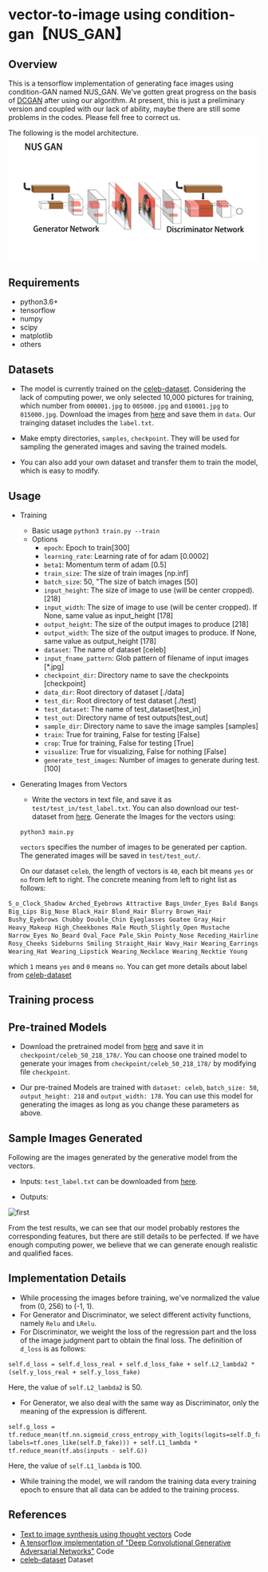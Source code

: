 # vector-to-image using condition-gan【NUS_GAN】
## Overview
This is a tensorflow implementation of generating face images using condition-GAN named NUS_GAN. We've gotten great progress on the basis of [DCGAN](https://github.com/carpedm20/DCGAN-tensorflow) after using our algorithm. At present, this is just a preliminary version and coupled with our lack of ability, maybe there are still some problems in the codes. Please fell free to correct us.

The following is the model architecture. 
![model](./includes/nus_gan_model.jpg)

## Requirements
- python3.6+
- tensorflow
- numpy 
- scipy
- matplotlib
- others

## Datasets
- The model is currently trained on the [celeb-dataset](http://mmlab.ie.cuhk.edu.hk/projects/CelebA.html). Considering the lack of computing power, we only selected 10,000 pictures for training, which number from ```000001.jpg``` to ```005000.jpg``` and ```010001.jpg``` to ```015000.jpg```. Download the images from [here](https://drive.google.com/open?id=1OBhGbYCgXVdTdGxZrDmO-ntsnPUhVaVr) and save them in ```data```.  Our trainging dataset includes the ```label.txt```. 

- Make empty directories, ```samples```, ```checkpoint```. They will be used for sampling the generated images and saving the trained models.

- You can also add your own dataset and transfer them to train the model, which is easy to modify.


## Usage
- Training
  * Basic usage `python3 train.py --train`
  * Options
    - `epoch`: Epoch to train[300]
    - `learning_rate`: Learning rate of for adam [0.0002]
    - `beta1`: Momentum term of adam [0.5]
    - `train_size`: The size of train images [np.inf]
    - `batch_size`: 50, "The size of batch images [50]
    - `input_height`: The size of image to use (will be center cropped). [218]
    - `input_width`: The size of image to use (will be center cropped). If None, same value as input_height [178]
    - `output_height`: The size of the output images to produce [218]
    - `output_width`: The size of the output images to produce. If None, same value as output_height [178]
    - `dataset`: The name of dataset [celeb]
    - `input_fname_pattern`: Glob pattern of filename of input images [*.jpg]
    - `checkpoint_dir`: Directory name to save the checkpoints [checkpoint]
    - `data_dir`: Root directory of dataset [./data]
    - `test_dir`: Root directory of test dataset [./test]
    - `test_dataset`: The name of test_dataset[test_in]
    - `test_out`: Directory name of test outputs[test_out]
    - `sample_dir`: Directory name to save the image samples [samples]
    - `train`: True for training, False for testing [False]
    - `crop`: True for training, False for testing [True]
    - `visualize`: True for visualizing, False for nothing [False]
    - `generate_test_images`: Number of images to generate during test. [100]
    
- Generating Images from Vectors
  * Write the vectors in text file, and save it as ```test/test_in/test_label.txt```. You can also download our test-dataset from [here](https://drive.google.com/open?id=1surDNUddnhMAHV0uvfkJjq1QWu0cRz0P). Generate the Images for the vectors using:
  ```
  python3 main.py
  ```
   ```vectors``` specifies the number of images to be generated per caption. The generated images will be saved in ```test/test_out/```. 
   
   On our dataset ```celeb```, the length of vectors is ```40```, each bit means ```yes``` or ```no``` from left to right. The concrete meaning from left to right list as follows:
 ```
 5_o_Clock_Shadow Arched_Eyebrows Attractive Bags_Under_Eyes Bald Bangs Big_Lips Big_Nose Black_Hair Blond_Hair Blurry Brown_Hair Bushy_Eyebrows Chubby Double_Chin Eyeglasses Goatee Gray_Hair Heavy_Makeup High_Cheekbones Male Mouth_Slightly_Open Mustache Narrow_Eyes No_Beard Oval_Face Pale_Skin Pointy_Nose Receding_Hairline Rosy_Cheeks Sideburns Smiling Straight_Hair Wavy_Hair Wearing_Earrings Wearing_Hat Wearing_Lipstick Wearing_Necklace Wearing_Necktie Young
 ```
 which ```1``` means ```yes``` and ```0``` means ```no```. You can get more details about label from [celeb-dataset](http://mmlab.ie.cuhk.edu.hk/projects/CelebA.html)

## Training process

## Pre-trained Models
- Download the pretrained model from [here](https://drive.google.com/open?id=1s0Uty5ZKcwhIK-V64V5iNIdTRDu-bgfY) and save it in ```checkpoint/celeb_50_218_178/```. You can choose one trained model to generate your images from ```checkpoint/celeb_50_218_178/``` by modifying file ```checkpoint```. 

- Our pre-trained Models are trained with ```dataset: celeb```, ```batch_size: 50```, ```output_height: 218``` and ```output_width: 178```. You can use this model for generating the images as long as you change these parameters as above.


## Sample Images Generated
Following are the images generated by the generative model from the vectors.

- Inputs: ```test_label.txt``` can be downloaded from [here](https://drive.google.com/open?id=1GhTx0D4jfHohK3Wjt0RowvxhgLSYdKPS).

- Outputs:

![first](./includes/test_out.png)

From the test results, we can see that our model probably restores the corresponding features, but there are still details to be perfected. If we have enough computing power, we believe that we can generate enough realistic and qualified faces.


## Implementation Details
- While processing the images before training, we've normalized the value from (0, 256) to (-1, 1).
- For Generator and Discriminator, we select different activity functions, namely ```Relu``` and ```LRelu```.
- For Discriminator, we weight the loss of the regression part and the loss of the image judgment part to obtain the final loss. The definition of ```d_loss``` is as follows:
```
self.d_loss = self.d_loss_real + self.d_loss_fake + self.L2_lambda2 * (self.y_loss_real + self.y_loss_fake)
```
Here, the value of ```self.L2_lambda2``` is 50.
- For Generator, we also deal with the same way as Discriminator, only the meaning of the expression is different.
```
self.g_loss = tf.reduce_mean(tf.nn.sigmoid_cross_entropy_with_logits(logits=self.D_fake_logits, labels=tf.ones_like(self.D_fake))) + self.L1_lambda * tf.reduce_mean(tf.abs(inputs - self.G))
```
Here, the value of ```self.L1_lambda``` is 100.
 - While training the model, we will random the training data every training epoch to ensure that all data can be added to the training process.

## References
- [Text to image synthesis using thought vectors](https://github.com/paarthneekhara/text-to-image) Code
- [A tensorflow implementation of "Deep Convolutional Generative Adversarial Networks"](https://github.com/carpedm20/DCGAN-tensorflow) Code
- [celeb-dataset](http://mmlab.ie.cuhk.edu.hk/projects/CelebA.html) Dataset

